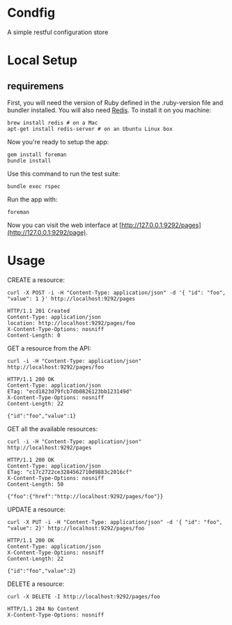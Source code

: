 # Condfig
A simple restful configuration store

# Local Setup
## requiremens
First, you will need the version of Ruby defined in the .ruby-version file and bundler installed.
You will also need [Redis](http://redis.io). To install it on you machine:

```
brew install redis # on a Mac
apt-get install redis-server # on an Ubuntu Linux box
```

Now you're ready to setup the app:
```
gem install foreman
bundle install
```

Use this command to run the test suite:

```
bundle exec rspec
```

Run the app with:
```
foreman
```

Now you can visit the web interface at
[http://127.0.0.1:9292/pages](http://127.0.0.1:9292/page).

# Usage

CREATE a resource:
```
curl -X POST -i -H "Content-Type: application/json" -d '{ "id": "foo", "value": 1 }' http://localhost:9292/pages

HTTP/1.1 201 Created
Content-Type: application/json
location: http://localhost:9292/pages/foo
X-Content-Type-Options: nosniff
Content-Length: 0
```

GET a resource from the API:
```
curl -i -H "Content-Type: application/json" http://localhost:9292/pages/foo

HTTP/1.1 200 OK
Content-Type: application/json
ETag: "ecd1823d79fcb7db0826123bb123149d"
X-Content-Type-Options: nosniff
Content-Length: 22

{"id":"foo","value":1}
```

GET all the available resources:
```
curl -i -H "Content-Type: application/json" http://localhost:9292/pages

HTTP/1.1 200 OK
Content-Type: application/json
ETag: "c17c2722ce3284562710d9883c2016cf"
X-Content-Type-Options: nosniff
Content-Length: 50

{"foo":{"href":"http://localhost:9292/pages/foo"}}
```

UPDATE a resource:
```
curl -X PUT -i -H "Content-Type: application/json" -d '{ "id": "foo", "value": 2}' http://localhost:9292/pages/foo

HTTP/1.1 200 OK
Content-Type: application/json
X-Content-Type-Options: nosniff
Content-Length: 22

{"id":"foo","value":2}
```

DELETE a resource:
```
curl -X DELETE -I http://localhost:9292/pages/foo

HTTP/1.1 204 No Content
X-Content-Type-Options: nosniff
```
